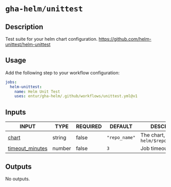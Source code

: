# `gha-helm/unittest`

## Description

Test suite for your helm chart configuration.
<https://github.com/helm-unittest/helm-unittest>

## Usage

Add the following step to your workflow configuration:

```yml
jobs:
  helm-unittest:
    name: Helm Unit Test
    uses: entur/gha-helm/.github/workflows/unittest.yml@v1
```

## Inputs

<!-- AUTO-DOC-INPUT:START - Do not remove or modify this section -->

|                                     INPUT                                     |  TYPE  | REQUIRED |    DEFAULT    |                  DESCRIPTION                   |
|-------------------------------------------------------------------------------|--------|----------|---------------|------------------------------------------------|
|                <a name="input_chart"></a>[chart](#input_chart)                | string |  false   | `"repo_name"` | The chart, defaults to `helm/$repository_name` |
| <a name="input_timeout_minutes"></a>[timeout_minutes](#input_timeout_minutes) | number |  false   |      `3`      |             Job timeout in minutes             |

<!-- AUTO-DOC-INPUT:END -->

## Outputs

<!-- AUTO-DOC-OUTPUT:START - Do not remove or modify this section -->
No outputs.
<!-- AUTO-DOC-OUTPUT:END -->
